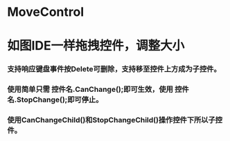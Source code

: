 # MoveControl
# 如图IDE一样拖拽控件，调整大小
### 支持响应键盘事件按Delete可删除，支持移至控件上方成为子控件。
### 使用简单只需 控件名.CanChange();即可生效，使用 控件名.StopChange();即可停止。
### 使用CanChangeChild()和StopChangeChild()操作控件下所以子控件。
